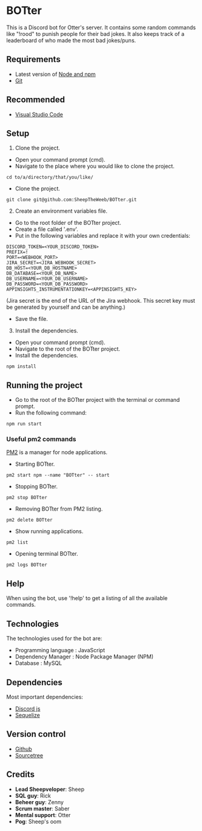 # BOTter

This is a Discord bot for Otter's server. It contains some random commands like "!rood" to punish people for their bad jokes. It also keeps track of a leaderboard of who made the most bad jokes/puns.

## Requirements

- Latest version of [Node and npm](https://nodejs.org/en/)
- [Git](https://git-scm.com/)

## Recommended

- [Visual Studio Code](https://code.visualstudio.com/)

## Setup

1. Clone the project.

- Open your command prompt (cmd).
- Navigate to the place where you would like to clone the project.

```
cd to/a/directory/that/you/like/
```

- Clone the project.

```
git clone git@github.com:SheepTheWeeb/BOTter.git
```

2. Create an environment variables file.

- Go to the root folder of the BOTter project.
- Create a file called '.env'.
- Put in the following variables and replace it with your own credentials:

```
DISCORD_TOKEN=<YOUR_DISCORD_TOKEN>
PREFIX=!
PORT=<WEBHOOK_PORT>
JIRA_SECRET=<JIRA_WEBHOOK_SECRET>
DB_HOST=<YOUR_DB_HOSTNAME>
DB_DATABASE=<YOUR_DB_NAME>
DB_USERNAME=<YOUR_DB_USERNAME>
DB_PASSWORD=<YOUR_DB_PASSWORD>
APPINSIGHTS_INSTRUMENTATIONKEY=<APPINSIGHTS_KEY>
```

(Jira secret is the end of the URL of the Jira webhook. This secret key must be generated by yourself and can be anything.)

- Save the file.

3. Install the dependencies.

- Open your command prompt (cmd).
- Navigate to the root of the BOTter project.
- Install the dependencies.

```
npm install
```

## Running the project

- Go to the root of the BOTter project with the terminal or command prompt.
- Run the following command:

```
npm run start
```

### Useful pm2 commands

[PM2](https://pm2.keymetrics.io/) is a manager for node applications.

- Starting BOTter.

```
pm2 start npm --name "BOTter" -- start
```

- Stopping BOTter.

```
pm2 stop BOTter
```

- Removing BOTter from PM2 listing.

```
pm2 delete BOTter
```

- Show running applications.

```
pm2 list
```

- Opening terminal BOTter.

```
pm2 logs BOTter
```

## Help

When using the bot, use '!help' to get a listing of all the available commands.

## Technologies

The technologies used for the bot are:

- Programming language : JavaScript
- Dependency Manager : Node Package Manager (NPM)
- Database : MySQL

## Dependencies

Most important dependencies:

- [Discord js](https://discord.js.org/#/)
- [Sequelize](https://sequelize.org/)

## Version control

- [Github](https://github.com/)
- [Sourcetree](https://www.sourcetreeapp.com/)

## Credits

- **Lead Sheepveloper**: Sheep
- **SQL guy**: Rick
- **Beheer guy**: Zenny
- **Scrum master**: Saber
- **Mental support**: Otter
- **Pog**: Sheep's oom
